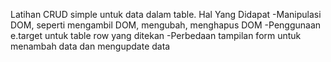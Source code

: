 Latihan CRUD simple untuk data dalam table. 
Hal Yang Didapat
-Manipulasi DOM, seperti mengambil DOM, mengubah, menghapus DOM
-Penggunaan e.target untuk table row yang ditekan
-Perbedaan tampilan form untuk menambah data dan mengupdate data
